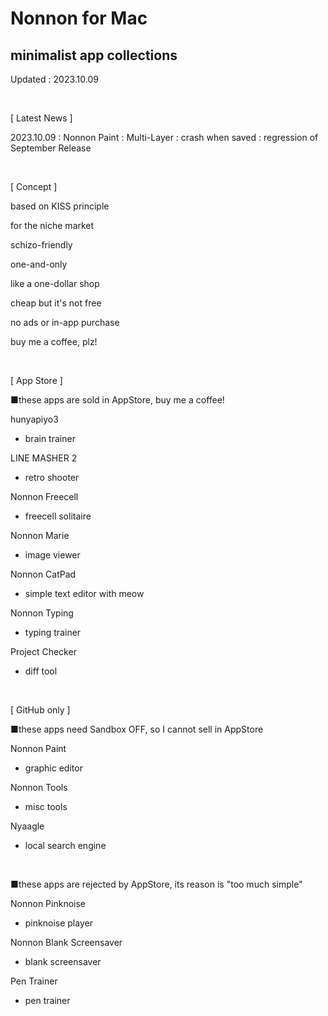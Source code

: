 # Nonnon for Mac
## minimalist app collections

Updated : 2023.10.09

<br>

[ Latest News ]

2023.10.09 : Nonnon Paint : Multi-Layer : crash when saved : regression of September Release

<br>

[ Concept ]

based on KISS principle

for the niche market

schizo-friendly

one-and-only

like a one-dollar shop

cheap but it's not free

no ads or in-app purchase

buy me a coffee, plz!

<br>

[ App Store ]

■these apps are sold in AppStore, buy me a coffee!

hunyapiyo3

+ brain trainer

LINE MASHER 2

+ retro shooter

Nonnon Freecell

+ freecell solitaire

Nonnon Marie

+ image viewer

Nonnon CatPad

+ simple text editor with meow

Nonnon Typing

+ typing trainer

Project Checker

+ diff tool
  

<br>

[ GitHub only ]

■these apps need Sandbox OFF, so I cannot sell in AppStore

Nonnon Paint

+ graphic editor

Nonnon Tools

+ misc tools

Nyaagle

+ local search engine

<br>

■these apps are rejected by AppStore, its reason is "too much simple"

Nonnon Pinknoise

+ pinknoise player

Nonnon Blank Screensaver

+ blank screensaver

Pen Trainer

+ pen trainer
